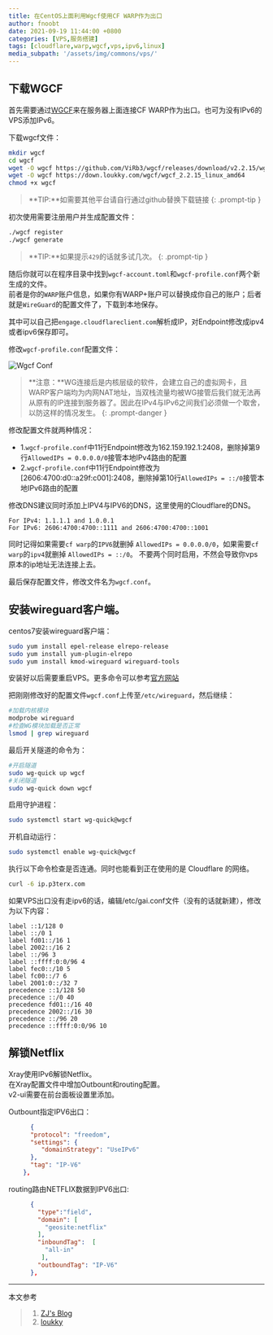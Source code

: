 ```yaml
---
title: 在CentOS上面利用Wgcf使用CF WARP作为出口
author: fnoobt
date: 2021-09-19 11:44:00 +0800
categories: [VPS,服务搭建]
tags: [cloudflare,warp,wgcf,vps,ipv6,linux]
media_subpath: '/assets/img/commons/vps/'
---
```


## 下载WGCF

首先需要通过[WGCF][wgcf]来在服务器上面连接CF WARP作为出口。也可为没有IPv6的VPS添加IPv6。

下载wgcf文件：

```bash
mkdir wgcf
cd wgcf
wget -O wgcf https://github.com/ViRb3/wgcf/releases/download/v2.2.15/wgcf_2.2.15_linux_amd64
wget -O wgcf https://down.loukky.com/wgcf/wgcf_2.2.15_linux_amd64
chmod +x wgcf
```

>**TIP:**如需要其他平台请自行通过github替换下载链接
{: .prompt-tip }

初次使用需要注册用户并生成配置文件：

```bash
./wgcf register
./wgcf generate
```

>**TIP:**如果提示`429`的话就多试几次。
{: .prompt-tip }

随后你就可以在程序目录中找到`wgcf-account.toml`和`wgcf-profile.conf`两个新生成的文件。  
前者是你的`WARP`账户信息，如果你有WARP+账户可以替换成你自己的账户；后者就是`WireGuard`的配置文件了，下载到本地保存。

其中可以自己把`engage.cloudflareclient.com`解析成IP，对Endpoint修改成ipv4或者ipv6保存即可。

修改`wgcf-profile.conf`配置文件：

![Wgcf Conf](wgcf_config.png)

>**注意：**WG连接后是内核层级的软件，会建立自己的虚拟网卡，且WARP客户端均为内网NAT地址，当双栈流量均被WG接管后我们就无法再从原有的IP连接到服务器了。因此在IPv4与IPv6之间我们必须做一个取舍，以防这样的情况发生。
{: .prompt-danger }

修改配置文件就两种情况：
  - 1.`wgcf-profile.conf`中11行Endpoint修改为162.159.192.1:2408，删除掉第9行`AllowedIPs = 0.0.0.0/0`接管本地IPv4路由的配置
  - 2.`wgcf-profile.conf`中11行Endpoint修改为[2606:4700:d0::a29f:c001]:2408，删除掉第10行`AllowedIPs = ::/0`接管本地IPv6路由的配置

修改DNS建议同时添加上IPV4与IPV6的DNS，这里使用的Cloudflare的DNS。

```
For IPv4: 1.1.1.1 and 1.0.0.1
For IPv6: 2606:4700:4700::1111 and 2606:4700:4700::1001
```

同时记得如果需要`cf warp`的`IPV6`就删掉 `AllowedIPs = 0.0.0.0/0`，如果需要`cf warp`的`ipv4`就删掉 `AllowedIPs = ::/0`。
不要两个同时启用，不然会导致你vps原本的ip地址无法连接上去。

最后保存配置文件，修改文件名为`wgcf.conf`。

## 安装wireguard客户端。

centos7安装wireguard客户端：

```bash
sudo yum install epel-release elrepo-release
sudo yum install yum-plugin-elrepo
sudo yum install kmod-wireguard wireguard-tools
```

安装好以后需要重启VPS。更多命令可以参考[官方网站][wireguard]

把刚刚修改好的配置文件`wgcf.conf`上传至`/etc/wireguard`，然后继续：

```bash
#加载内核模块
modprobe wireguard
#检查WG模块加载是否正常
lsmod | grep wireguard
```

最后开关隧道的命令为：

```bash
#开启隧道
sudo wg-quick up wgcf
#关闭隧道
sudo wg-quick down wgcf
```

启用守护进程：

```bash
sudo systemctl start wg-quick@wgcf
```

开机自动运行：

```bash
sudo systemctl enable wg-quick@wgcf
```

执行以下命令检查是否连通。同时也能看到正在使用的是 Cloud­flare 的网络。

```bash
curl -6 ip.p3terx.com
```

如果VPS出口没有走ipv6的话，编辑/etc/gai.conf文件（没有的话就新建），修改为以下内容：

```
label ::1/128 0
label ::/0 1
label fd01::/16 1
label 2002::/16 2
label ::/96 3
label ::ffff:0:0/96 4
label fec0::/10 5
label fc00::/7 6
label 2001:0::/32 7
precedence ::1/128 50
precedence ::/0 40
precedence fd01::/16 40
precedence 2002::/16 30
precedence ::/96 20
precedence ::ffff:0:0/96 10
```

## 解锁Netflix

Xray使用IPv6解锁Netflix。  
在Xray配置文件中增加Outbount和routing配置。  
v2-ui需要在前台面板设置里添加。

Outbount指定IPV6出口：

```json
      {
      "protocol": "freedom",
      "settings": {
         "domainStrategy": "UseIPv6"         
      },
      "tag": "IP-V6"
    },
```    

routing路由NETFLIX数据到IPV6出口:

```json
      {
        "type":"field",
        "domain": [
          "geosite:netflix"
        ],
        "inboundTag":  [
          "all-in"
         ],
        "outboundTag": "IP-V6"
      },
```

****

本文参考

> 1. [ZJ's Blog](https://www.zhangjun.sh.cn/linux/centos_wgcf_cf_ipv6.html)  
> 2. [loukky](https://loukky.com/archives/1440#gsc.tab=0)


[wgcf]:https://github.com/ViRb3/wgcf
[wireguard]:https://www.wireguard.com/install/